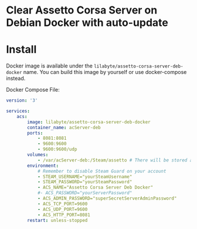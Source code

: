 # Clear Assetto Corsa Server on Debian Docker with auto-update

# Install

Docker image is available under the `lilabyte/assetto-corsa-server-deb-docker` name. You can build this image by yourself or use docker-compose instead.

Docker Compose File:
```yml
version: '3' 

services:
    acs:
        image: lilabyte/assetto-corsa-server-deb-docker
        container_name: acServer-deb
        ports:
            - 8081:8081
            - 9600:9600
            - 9600:9600/udp
        volumes:
            - /var/acServer-deb:/Steam/assetto # There will be stored all of your Assetto Corsa Server data including config and content folder.
        environment:
            # Remember to disable Steam Guard on your account
            - STEAM_USERNAME="yourSteamUsername"
            - STEAM_PASSWORD="yourSteamPassword"
            - ACS_NAME="Assetto Corsa Server Deb Docker"
            #- ACS_PASSWORD="yourServerPassword"
            - ACS_ADMIN_PASSWORD="superSecretServerAdminPassword"
            - ACS_TCP_PORT=9600
            - ACS_UDP_PORT=9600
            - ACS_HTTP_PORT=8081
        restart: unless-stopped
```

